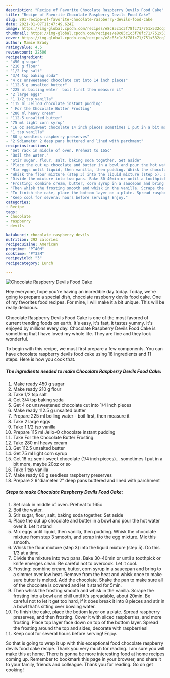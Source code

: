 ```yaml
---
description: "Recipe of Favorite Chocolate Raspberry Devils Food Cake"
title: "Recipe of Favorite Chocolate Raspberry Devils Food Cake"
slug: 801-recipe-of-favorite-chocolate-raspberry-devils-food-cake
date: 2021-01-07T11:47:49.624Z
image: https://img-global.cpcdn.com/recipes/e8c85c1c3f78fc71/751x532cq70/chocolate-raspberry-devils-food-cake-recipe-main-photo.jpg
thumbnail: https://img-global.cpcdn.com/recipes/e8c85c1c3f78fc71/751x532cq70/chocolate-raspberry-devils-food-cake-recipe-main-photo.jpg
cover: https://img-global.cpcdn.com/recipes/e8c85c1c3f78fc71/751x532cq70/chocolate-raspberry-devils-food-cake-recipe-main-photo.jpg
author: Mamie Brady
ratingvalue: 4.5
reviewcount: 22506
recipeingredient:
- "450 g sugar"
- "210 g flour"
- "1/2 tsp salt"
- "3/4 tsp baking soda"
- "4 oz unsweetened chocolate cut into 14 inch pieces"
- "112.5 g unsalted butter"
- "225 ml boiling water  boil first then measure it"
- "2 large eggs"
- "1 1/2 tsp vanilla"
- "115 ml JelloO chocolate instant pudding"
- " For the Chocolate Butter Frosting"
- "280 ml heavy cream"
- "112.5 unsalted butter"
- "75 ml light corn syrup"
- "16 oz semisweet chocolate 14 inch pieces sometimes I put in a bit more maybe 20oz or so"
- "1 tsp vanilla"
- "80 g seedless raspberry preserves"
- "2 9diameter 2 deep pans buttered and lined with parchment"
recipeinstructions:
- "Set rack in middle of oven. Preheat to 165c"
- "Boil the water."
- "Stir sugar, flour, salt, baking soda together. Set aside"
- "Place the cut up chocolate and butter in a bowl and pour the hot water over it. Let it stand"
- "Mix eggs until liquid, then vanilla, then pudding. Whisk the chocolate mixture from step 3 smooth, and scrap into the egg mixture. Mix this smooth."
- "Whisk the flour mixture (step 3) into the liquid mixture (step 5). Do this 1/3 at a time."
- "Divide the mixture into two pans. Bake 30-40min or until a toothpick or knife emerges clean. Be careful not to overcook. Let it cool."
- "Frosting: combine cream, butter, corn syrup in a saucepan and bring to a simmer over low heat. Remove from the heat and whisk once to make sure butter is melted. Add the chocolate. Shake the pan to make sure all of the chocolate is covered and let it stand for 5min."
- "Then whisk the frosting smooth and whisk in the vanilla. Scrape the frosting into a bowl and chill until it&#39;s spreadable, about 20min. Be careful not to let it get too hard, if it does break it into 8 pieces and stir in a bowl that&#39;s sitting over bowling water."
- "To finish the cake, place the bottom layer on a plate. Spread raspberry preserves, and then frosting. Cover it with sliced raspberries, and more frosting. Place top layer face down on top of the bottom layer. Spread the frosting around the top and sides, decorate with raspberries!"
- "Keep cool for several hours before serving! Enjoy."
categories:
- Recipe
tags:
- chocolate
- raspberry
- devils

katakunci: chocolate raspberry devils 
nutrition: 292 calories
recipecuisine: American
preptime: "PT40M"
cooktime: "PT33M"
recipeyield: "3"
recipecategory: Lunch

---
```



![Chocolate Raspberry Devils Food Cake](https://img-global.cpcdn.com/recipes/e8c85c1c3f78fc71/751x532cq70/chocolate-raspberry-devils-food-cake-recipe-main-photo.jpg)

Hey everyone, hope you're having an incredible day today. Today, we're going to prepare a special dish, chocolate raspberry devils food cake. One of my favorites food recipes. For mine, I will make it a bit unique. This will be really delicious.



Chocolate Raspberry Devils Food Cake is one of the most favored of current trending foods on earth. It's easy, it's fast, it tastes yummy. It's enjoyed by millions every day. Chocolate Raspberry Devils Food Cake is something that I have loved my whole life. They are fine and they look wonderful.


To begin with this recipe, we must first prepare a few components. You can have chocolate raspberry devils food cake using 18 ingredients and 11 steps. Here is how you cook that.

<!--inarticleads1-->

##### The ingredients needed to make Chocolate Raspberry Devils Food Cake:

1. Make ready 450 g sugar
1. Make ready 210 g flour
1. Take 1/2 tsp salt
1. Get 3/4 tsp baking soda
1. Get 4 oz unsweetened chocolate cut into 1/4 inch pieces
1. Make ready 112.5 g unsalted butter
1. Prepare 225 ml boiling water - boil first, then measure it
1. Take 2 large eggs
1. Take 1 1/2 tsp vanilla
1. Prepare 115 ml Jello-O chocolate instant pudding
1. Take  For the Chocolate Butter Frosting:
1. Take 280 ml heavy cream
1. Get 112.5 unsalted butter
1. Get 75 ml light corn syrup
1. Get 16 oz semi-sweet chocolate (1/4 inch pieces)... sometimes I put in a bit more, maybe 20oz or so
1. Take 1 tsp vanilla
1. Make ready 80 g seedless raspberry preserves
1. Prepare 2 9&#34;diameter 2&#34; deep pans buttered and lined with parchment




<!--inarticleads2-->

##### Steps to make Chocolate Raspberry Devils Food Cake:

1. Set rack in middle of oven. Preheat to 165c
1. Boil the water.
1. Stir sugar, flour, salt, baking soda together. Set aside
1. Place the cut up chocolate and butter in a bowl and pour the hot water over it. Let it stand
1. Mix eggs until liquid, then vanilla, then pudding. Whisk the chocolate mixture from step 3 smooth, and scrap into the egg mixture. Mix this smooth.
1. Whisk the flour mixture (step 3) into the liquid mixture (step 5). Do this 1/3 at a time.
1. Divide the mixture into two pans. Bake 30-40min or until a toothpick or knife emerges clean. Be careful not to overcook. Let it cool.
1. Frosting: combine cream, butter, corn syrup in a saucepan and bring to a simmer over low heat. Remove from the heat and whisk once to make sure butter is melted. Add the chocolate. Shake the pan to make sure all of the chocolate is covered and let it stand for 5min.
1. Then whisk the frosting smooth and whisk in the vanilla. Scrape the frosting into a bowl and chill until it&#39;s spreadable, about 20min. Be careful not to let it get too hard, if it does break it into 8 pieces and stir in a bowl that&#39;s sitting over bowling water.
1. To finish the cake, place the bottom layer on a plate. Spread raspberry preserves, and then frosting. Cover it with sliced raspberries, and more frosting. Place top layer face down on top of the bottom layer. Spread the frosting around the top and sides, decorate with raspberries!
1. Keep cool for several hours before serving! Enjoy.




So that is going to wrap it up with this exceptional food chocolate raspberry devils food cake recipe. Thank you very much for reading. I am sure you will make this at home. There is gonna be more interesting food at home recipes coming up. Remember to bookmark this page in your browser, and share it to your family, friends and colleague. Thank you for reading. Go on get cooking!
